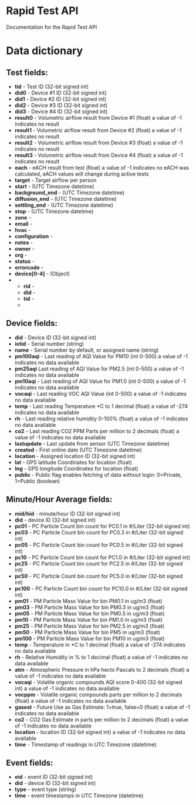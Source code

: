# Rapid Test API
Documentation for the Rapid Test API

# Data dictionary

## Test fields:

- **tid** - Test ID (32-bit signed int) 
- **did0** - Device #1 ID (32-bit signed int) 
- **did1** - Device #2 ID (32-bit signed int) 
- **did2** - Device #3 ID (32-bit signed int) 
- **did3** - Device #4 ID (32-bit signed int)
- **result0** - Volumetric airflow result from Device #1 (float) a value of -1 indicates no result
- **result1** - Volumetric airflow result from Device #2 (float) a value of -1 indicates no result
- **result2** - Volumetric airflow result from Device #3 (float) a value of -1 indicates no result
- **result3** - Volumetric airflow result from Device #4 (float) a value of -1 indicates no result
- **each** - eACH result from test (float) a value of -1 indicates no eACH was calculated, eACH values will change during active tests
- **target** - Target airflow per person
- **start** - (UTC Timezone datetime)
- **background_end** - (UTC Timezone datetime)
- **diffusion_end** - (UTC Timezone datetime)
- **settling_end** - (UTC Timezone datetime)
- **stop** - (UTC Timezone datetime)
- **zone** -
- **email** -
- **hvac** -
- **configuration** -
- **notes** -
- **owner** -
- **org** -
- **status** -
- **errorcode** -
- **device[0-4]** - (Object)
- - **rid** -
  - **did** -
  - **tid** -
  - 

## Device fields:

- **did** - Device ID (32-bit signed int) 
- **iotid** - Serial number (string)
- **name** - Serial number by default, or assigned name (string) 
- **pm100aqi** - Last reading of AQI Value for PM10 (int 0-500) a value of -1 indicates no data available
- **pm25aqi** Last reading of AQI Value for PM2.5 (int 0-500) a value of -1 indicates no data available
- **pm10aqi** -  Last reading of AQI Value for PM1.0 (int 0-500) a value of -1 indicates no data available
- **vocaqi** - Last reading VOC AQI Value (int 0-500) a value of -1 indicates no data available 
- **temp** - Last reading Temperature \*C to 1 decimal (float) a value of -274 indicates no data available 
- **rh** - Last reading relative humidity 0-100% (float) a value of -1 indicates no data available 
- **co2** - Last reading CO2 PPM Parts per million to 2 decimals (float) a value of -1 indicates no data available 
- **lastupdate** - Last update from sensor (UTC Timezone datetime) 
- **created** - First online date (UTC Timezone datetime) 
- **location** - Assigned location ID (32-bit signed int) 
- **lat** - GPS latitude Coordinates for location (float)
- **lng** - GPS longitude Coordinates for location (float)
- **public** - Public flag enables fetching of data without login: 0=Private, 1=Public (boolean)

## Minute/Hour Average fields:

- **mid/hid** - minute/hour ID (32-bit signed int) 
- **did** - device ID (32-bit signed int) 
- **pc01** - PC Particle Count bin count for PC0.1 in #/Liter (32-bit signed int) 
- **pc03** -  PC Particle Count bin count for PC0.3 in #/Liter (32-bit signed int) 
- **pc05** -  PC Particle Count bin count for PC0.5 in #/Liter (32-bit signed int) 
- **pc10** -  PC Particle Count bin count for PC1.0 in #/Liter (32-bit signed int) 
- **pc25** -  PC Particle Count bin count for PC2.5 in #/Liter (32-bit signed int) 
- **pc50** -  PC Particle Count bin count for PC5.0 in #/Liter (32-bit signed int) 
- **pc100** - PC Particle Count bin count for PC10.0 in #/Liter (32-bit signed int) 
- **pm01** - PM Particle Mass Value for bin PM0.1 in ug/m3 (float) 
- **pm03** - PM Particle Mass Value for bin PM0.3 in ug/m3 (float) 
- **pm05** - PM Particle Mass Value for bin PM0.5 in ug/m3 (float) 
- **pm10** - PM Particle Mass Value for bin PM1.0 in ug/m3 (float) 
- **pm25** - PM Particle Mass Value for bin PM2.5 in ug/m3 (float) 
- **pm50** - PM Particle Mass Value for bin PM5 in ug/m3 (float) 
- **pm100** - PM Particle Mass Value for bin PM10 in ug/m3 (float) 
- **temp** - Temperature in \*C to 1 decimal (float)   a value of -274 indicates no data available 
- **rh** - Relative Humidity in % to 1 decimal (float) a value of -1 indicates no data available 
- **atm** - Atmospheric Pressure in hPa hecto Pascals to 2 decimals (float) a value of -1 indicates no data available 
- **vocaqi** - Volatile organic compounds AQI score 0-400 (32-bit signed int) a value of -1 indicates no data available 
- **vocppm** - Volatile organic compounds parts per million to 2 decimals (float) a value of -1 indicates no data available 
- **gasest** - Future Use as Gas Estimate: 1=true, false=0 (float) a value of -1 indicates no data available 
- **co2** - CO2 Gas Estimate in parts per million to 2 decimals (float) a value of -1 indicates no data available 
- **location** - location ID (32-bit signed int) a value of -1 indicates no data available 
- **time** - Timestamp of readings in UTC Timezone (datetime) 

## Event fields:

- **eid** - event ID (32-bit signed int) 
- **did** - device ID (32-bit signed int) 
- **type** - event type (string) 
- **time** - event timestamps in UTC Timezone (datetime) 
